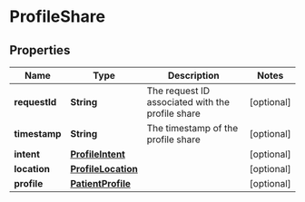 

# ProfileShare


## Properties

| Name | Type | Description | Notes |
|------------ | ------------- | ------------- | -------------|
|**requestId** | **String** | The request ID associated with the profile share |  [optional] |
|**timestamp** | **String** | The timestamp of the profile share |  [optional] |
|**intent** | [**ProfileIntent**](ProfileIntent.md) |  |  [optional] |
|**location** | [**ProfileLocation**](ProfileLocation.md) |  |  [optional] |
|**profile** | [**PatientProfile**](PatientProfile.md) |  |  [optional] |



